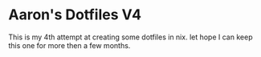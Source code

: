 # Aaron's Dotfiles V4 

This is my 4th attempt at creating some dotfiles in nix. let hope I can keep this one for more then a few months.